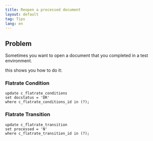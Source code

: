 ```yaml
---
title: Reopen a processed document
layout: default
tag: Tips
lang: en
---
```


## Problem

Sometimes you want to open a document that you completed in a test environment.

this shows you how to do it:

### Flatrate Condition

```
update c_flatrate_conditions
set docstatus = 'DR' 
where c_flatrate_conditions_id in (?);
```

### Flatrate Transition

```
update c_flatrate_transition 
set processed = 'N' 
where c_flatrate_transition_id in (?);
```

